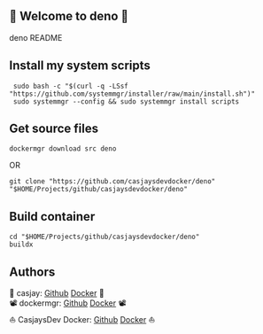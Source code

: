 ## 👋 Welcome to deno 🚀  

deno README  
  
  
## Install my system scripts  

```shell
 sudo bash -c "$(curl -q -LSsf "https://github.com/systemmgr/installer/raw/main/install.sh")"
 sudo systemmgr --config && sudo systemmgr install scripts  
```

## Get source files  

```shell
dockermgr download src deno
```

OR

```shell
git clone "https://github.com/casjaysdevdocker/deno" "$HOME/Projects/github/casjaysdevdocker/deno"
```

## Build container  

```shell
cd "$HOME/Projects/github/casjaysdevdocker/deno"
buildx 
```

## Authors  

🤖 casjay: [Github](https://github.com/casjay) [Docker](https://hub.docker.com/r/casjay) 🤖  
📽  dockermgr: [Github](https://github.com/dockermgr) [Docker](https://hub.docker.com/r/dockermgr) 📽  
⛵ CasjaysDev Docker: [Github](https://github.com/casjaysdevdocker) [Docker](https://hub.docker.com/r/casjaysdevdocker) ⛵  
